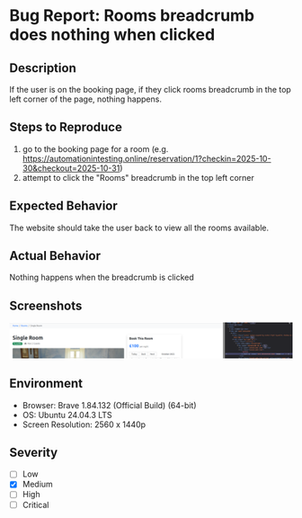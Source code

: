 # Bug Report: Rooms breadcrumb does nothing when clicked

## Description
If the user is on the booking page, if they click rooms breadcrumb in the top left corner of the page, nothing happens. 

## Steps to Reproduce
1. go to the booking page for a room (e.g. https://automationintesting.online/reservation/1?checkin=2025-10-30&checkout=2025-10-31)
2. attempt to click the "Rooms" breadcrumb in the top left corner

## Expected Behavior
The website should take the user back to view all the rooms available.  

## Actual Behavior
Nothing happens when the breadcrumb is clicked 

## Screenshots
![Rooms Breadcrumb](../screenshots/bugReportSupportingScreenshots/RoomsBreadcrumbBrokenLink.png)

## Environment
- Browser: Brave 1.84.132 (Official Build) (64-bit)
- OS: Ubuntu 24.04.3 LTS
- Screen Resolution: 2560 x 1440p

## Severity
- [ ] Low
- [X] Medium
- [ ] High
- [ ] Critical
